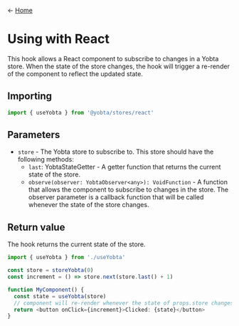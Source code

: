 &larr; [Home](../README.md)

# Using with React

This hook allows a React component to subscribe to changes in a Yobta store. When the state of the store changes, the hook will trigger a re-render of the component to reflect the updated state.

## Importing

```ts
import { useYobta } from '@yobta/stores/react'
```

## Parameters

- `store` - The Yobta store to subscribe to. This store should have the following methods:
  - `last`: YobtaStateGetter<State> - A getter function that returns the current state of the store.
  - `observe(observer: YobtaObserver<any>): VoidFunction` - A function that allows the component to subscribe to changes in the store. The observer parameter is a callback function that will be called whenever the state of the store changes.

## Return value

The hook returns the current state of the store.

```ts
import { useYobta } from './useYobta'

const store = storeYobta(0)
const increment = () => store.next(store.last() + 1)

function MyComponent() {
  const state = useYobta(store)
  // component will re-render whenever the state of props.store changes
  return <button onClick={increment}>Clicked: {state}</button>
}
```
